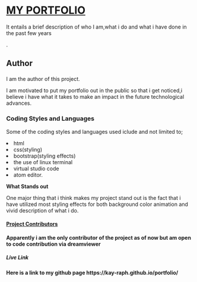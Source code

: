 <b><p><h1><u>MY PORTFOLIO</h1></p></b></u>
<p>It entails a brief description of who I am,what i do and what i have done in the past few years</p>.
<h2><b><p>Author</b></h2></p>
<p>I am the author of this project.</p>
<p>I am motivated to put my portfolio out in the public so that i get noticed,i believe i have what it takes to make an impact in the future technological advances.</p>
<h3><b>Coding Styles and Languages</h3></b>
<p>Some of the coding styles and languages used iclude and not limited to;<br><li>html</li><li>css(styling)</li><li>bootstrap(styling effects)</li><li>the use of linux terminal</li><li>virtual studio code</li><li>atom editor.</li>
  <p><b>What Stands out</p></b>
<p>One major thing that i think makes my project stand out is the fact that i have utilized most styling effects for both background color animation and vivid description of what i do.</p>
<h4><b><u>Project Contributors<h4></b></u>
<p>Apparently i am the only contributor of the project as of now but am open to code contribution via dreamviewer</p>
  <b><p><h5>Live Link</h5></p></b>
  <p>Here is a link to my github page https://kay-raph.github.io/portfolio/</p>
